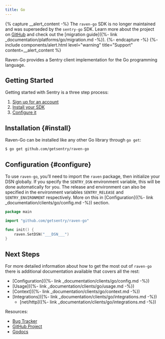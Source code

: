 ```yaml
---
title: Go
---
```


{% capture __alert_content -%}
The `raven-go` SDK is no longer maintained and was superseded by the `sentry-go` SDK. Learn more about the project on [GitHub](https://github.com/getsentry/sentry-go) and check out the [migration guide]({%- link _documentation/platforms/go/migration.md -%}).
{%- endcapture -%}
{%- include components/alert.html
  level="warning"
  title="Support"
  content=__alert_content
%}

Raven-Go provides a Sentry client implementation for the Go programming language.

## Getting Started
Getting started with Sentry is a three step process:

1.  [Sign up for an account](https://sentry.io/signup/)
2.  [Install your SDK](#install)
3.  [Configure it](#configure)

<!-- WIZARD -->
## Installation {#install}

Raven-Go can be installed like any other Go library through `go get`:

```bash
$ go get github.com/getsentry/raven-go
```

## Configuration {#configure}

To use `raven-go`, you’ll need to import the `raven` package, then initialize your DSN globally. If you specify the `SENTRY_DSN` environment variable, this will be done automatically for you. The release and environment can also be specified in the environment variables `SENTRY_RELEASE` and `SENTRY_ENVIRONMENT` respectively.
More on this in [Configuration]({%- link _documentation/clients/go/config.md -%}) section.

```go
package main

import "github.com/getsentry/raven-go"

func init() {
	raven.SetDSN("___DSN___")
}
```
<!-- ENDWIZARD -->

## Next Steps

For more detailed information about how to get the most out of `raven-go` there is additional documentation available that covers all the rest:

- [Configuration]({%- link _documentation/clients/go/config.md -%})
- [Usage]({%- link _documentation/clients/go/usage.md -%})
- [Context]({%- link _documentation/clients/go/context.md -%})
- [Integrations]({%- link _documentation/clients/go/integrations.md -%})
  - [net/http]({%- link _documentation/clients/go/integrations.md -%})

Resources:

- [Bug Tracker](https://github.com/getsentry/raven-go/issues)
- [GitHub Project](https://github.com/getsentry/raven-go)
- [Godocs](https://godoc.org/github.com/getsentry/raven-go)
